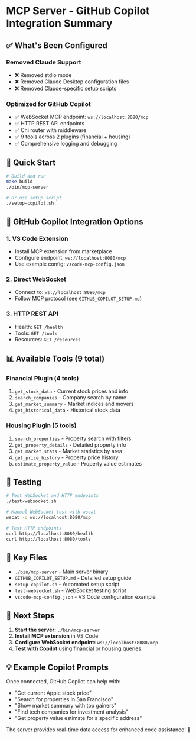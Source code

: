 # MCP Server - GitHub Copilot Integration Summary

## ✅ What's Been Configured

### Removed Claude Support
- ❌ Removed stdio mode
- ❌ Removed Claude Desktop configuration files
- ❌ Removed Claude-specific setup scripts

### Optimized for GitHub Copilot
- ✅ WebSocket MCP endpoint: `ws://localhost:8080/mcp`
- ✅ HTTP REST API endpoints
- ✅ Chi router with middleware
- ✅ 9 tools across 2 plugins (financial + housing)
- ✅ Comprehensive logging and debugging

## 🚀 Quick Start

```bash
# Build and run
make build
./bin/mcp-server

# Or use setup script
./setup-copilot.sh
```

## 🔧 GitHub Copilot Integration Options

### 1. VS Code Extension
- Install MCP extension from marketplace
- Configure endpoint: `ws://localhost:8080/mcp`
- Use example config: `vscode-mcp-config.json`

### 2. Direct WebSocket
- Connect to: `ws://localhost:8080/mcp`
- Follow MCP protocol (see `GITHUB_COPILOT_SETUP.md`)

### 3. HTTP REST API
- Health: `GET /health`
- Tools: `GET /tools`
- Resources: `GET /resources`

## 📊 Available Tools (9 total)

### Financial Plugin (4 tools)
1. `get_stock_data` - Current stock prices and info
2. `search_companies` - Company search by name
3. `get_market_summary` - Market indices and movers
4. `get_historical_data` - Historical stock data

### Housing Plugin (5 tools)
1. `search_properties` - Property search with filters
2. `get_property_details` - Detailed property info
3. `get_market_stats` - Market statistics by area
4. `get_price_history` - Property price history
5. `estimate_property_value` - Property value estimates

## 🧪 Testing

```bash
# Test WebSocket and HTTP endpoints
./test-websocket.sh

# Manual WebSocket test with wscat
wscat -c ws://localhost:8080/mcp

# Test HTTP endpoints
curl http://localhost:8080/health
curl http://localhost:8080/tools
```

## 📁 Key Files

- `./bin/mcp-server` - Main server binary
- `GITHUB_COPILOT_SETUP.md` - Detailed setup guide
- `setup-copilot.sh` - Automated setup script
- `test-websocket.sh` - WebSocket testing script
- `vscode-mcp-config.json` - VS Code configuration example

## 🎯 Next Steps

1. **Start the server:** `./bin/mcp-server`
2. **Install MCP extension** in VS Code
3. **Configure WebSocket endpoint:** `ws://localhost:8080/mcp`
4. **Test with Copilot** using financial or housing queries

## 💡 Example Copilot Prompts

Once connected, GitHub Copilot can help with:
- "Get current Apple stock price"
- "Search for properties in San Francisco"
- "Show market summary with top gainers"
- "Find tech companies for investment analysis"
- "Get property value estimate for a specific address"

The server provides real-time data access for enhanced code assistance! 🎉
